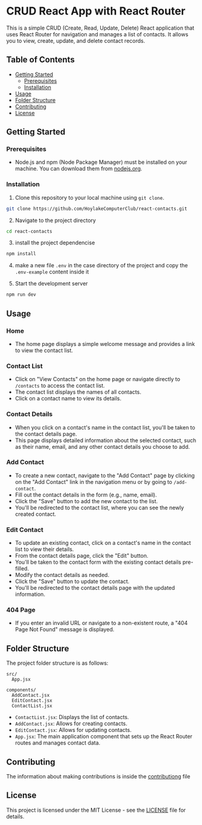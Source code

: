 # CRUD React App with React Router

This is a simple CRUD (Create, Read, Update, Delete) React application that uses React Router for navigation and manages a list of contacts. It allows you to view, create, update, and delete contact records.

## Table of Contents

- [Getting Started](#getting-started)
  - [Prerequisites](#prerequisites)
  - [Installation](#installation)
- [Usage](#usage)
- [Folder Structure](#folder-structure)
- [Contributing](#contributing)
- [License](#license)

## Getting Started

### Prerequisites

- Node.js and npm (Node Package Manager) must be installed on your machine. You can download them from [nodejs.org](https://nodejs.org/).

### Installation

1. Clone this repository to your local machine using `git clone`.

```bash
git clone https://github.com/HoylakeComputerClub/react-contacts.git
```

2. Navigate to the project directory
```bash
cd react-contacts
```

3. install the project dependencise
```bash
npm install
```
4. make a new file `.env` in the case directory of the project and copy the `.env-example` content inside it

5. Start the development server
```bash
npm run dev
```
## Usage

### Home

- The home page displays a simple welcome message and provides a link to view the contact list.

### Contact List

- Click on "View Contacts" on the home page or navigate directly to `/contacts` to access the contact list.
- The contact list displays the names of all contacts.
- Click on a contact name to view its details.

### Contact Details

- When you click on a contact's name in the contact list, you'll be taken to the contact details page.
- This page displays detailed information about the selected contact, such as their name, email, and any other contact details you choose to add.

### Add Contact

- To create a new contact, navigate to the "Add Contact" page by clicking on the "Add Contact" link in the navigation menu or by going to `/add-contact`.
- Fill out the contact details in the form (e.g., name, email).
- Click the "Save" button to add the new contact to the list.
- You'll be redirected to the contact list, where you can see the newly created contact.

### Edit Contact

- To update an existing contact, click on a contact's name in the contact list to view their details.
- From the contact details page, click the "Edit" button.
- You'll be taken to the contact form with the existing contact details pre-filled.
- Modify the contact details as needed.
- Click the "Save" button to update the contact.
- You'll be redirected to the contact details page with the updated information.

### 404 Page

- If you enter an invalid URL or navigate to a non-existent route, a "404 Page Not Found" message is displayed.

## Folder Structure

The project folder structure is as follows:
```
src/
  App.jsx

components/
  AddContact.jsx
  EditContact.jsx
  ContactList.jsx
```


- `ContactList.jsx`: Displays the list of contacts.
- `AddContact.jsx`: Allows for creating contacts.
- `EditContact.jsx`: Allows for updating contacts.
- `App.jsx`: The main application component that sets up the React Router routes and manages contact data.

## Contributing
The information about making contributions is inside the [contributiong](CONTRIBUTIONG.md) file


## License

This project is licensed under the MIT License - see the [LICENSE](LICENSE) file for details.
